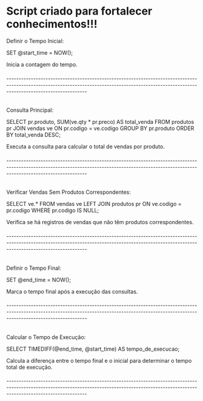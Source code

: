 # Script criado para fortalecer conhecimentos!!!

Definir o Tempo Inicial:

SET @start_time = NOW();

Inicia a contagem do tempo.

<h6>---------------------------------------------------------------------------------------------------------------------------------------------------------------------------------------------</h6>

Consulta Principal:

SELECT pr.produto, SUM(ve.qty * pr.preco) AS total_venda
FROM produtos pr
JOIN vendas ve
ON pr.codigo = ve.codigo
GROUP BY pr.produto
ORDER BY total_venda DESC;

Executa a consulta para calcular o total de vendas por produto.

<h6>---------------------------------------------------------------------------------------------------------------------------------------------------------------------------------------------</h6>

Verificar Vendas Sem Produtos Correspondentes:

SELECT ve.*
FROM vendas ve
LEFT JOIN produtos pr ON ve.codigo = pr.codigo
WHERE pr.codigo IS NULL;

Verifica se há registros de vendas que não têm produtos correspondentes.

<h6>---------------------------------------------------------------------------------------------------------------------------------------------------------------------------------------------</h6>

Definir o Tempo Final:

SET @end_time = NOW();

Marca o tempo final após a execução das consultas.

<h6>---------------------------------------------------------------------------------------------------------------------------------------------------------------------------------------------</h6>

Calcular o Tempo de Execução:

SELECT TIMEDIFF(@end_time, @start_time) AS tempo_de_execucao;

Calcula a diferença entre o tempo final e o inicial para determinar o tempo total de execução.

<h6>---------------------------------------------------------------------------------------------------------------------------------------------------------------------------------------------</h6>

